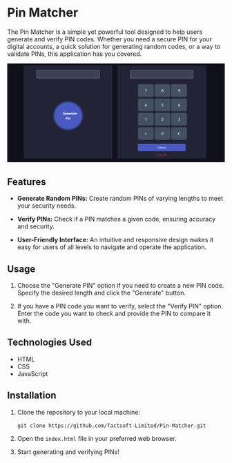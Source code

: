 # Pin Matcher 
The Pin Matcher is a simple yet powerful tool designed to help users generate and verify PIN codes. Whether you need a secure PIN for your digital accounts, a quick solution for generating random codes, or a way to validate PINs, this application has you covered.

<img  src="./image/pin-matcher.PNG"/>

## Features

- **Generate Random PINs:** Create random PINs of varying lengths to meet your security needs.

- **Verify PINs:** Check if a PIN matches a given code, ensuring accuracy and security.


- **User-Friendly Interface:** An intuitive and responsive design makes it easy for users of all levels to navigate and operate the application.

## Usage

1. Choose the "Generate PIN" option if you need to create a new PIN code. Specify the desired length and click the "Generate" button.

2. If you have a PIN code you want to verify, select the "Verify PIN" option. Enter the code you want to check and provide the PIN to compare it with.

## Technologies Used

- HTML
- CSS
- JavaScript

## Installation

1. Clone the repository to your local machine:

   ```
   git clone https://github.com/Tactsoft-Limited/Pin-Matcher.git
   ```

2. Open the `index.html` file in your preferred web browser.

3. Start generating and verifying PINs!
